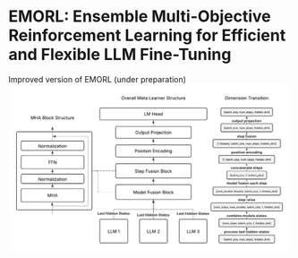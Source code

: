 # EMORL: Ensemble Multi-Objective Reinforcement Learning for Efficient and Flexible LLM Fine-Tuning

Improved version of EMORL (under preparation)
![MHA Overview](mha_overview.png)
